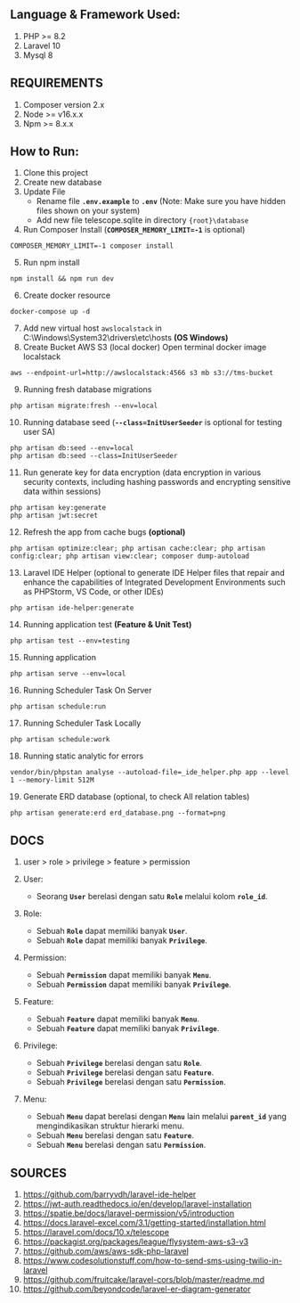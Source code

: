 ## Language & Framework Used:
1. PHP >= 8.2
1. Laravel 10
2. Mysql 8

## REQUIREMENTS
1. Composer version 2.x
1. Node >= v16.x.x 
2. Npm >= 8.x.x 

## How to Run:
1. Clone this project
2. Create new database 
3. Update File
   - Rename file **`.env.example`** to **`.env`** (Note: Make sure you have hidden files shown on your system)
   - Add new file telescope.sqlite in directory `{root}\database` 
4. Run Composer Install (**`COMPOSER_MEMORY_LIMIT=-1`** is optional)
```
COMPOSER_MEMORY_LIMIT=-1 composer install
```
5. Run npm install 
```
npm install && npm run dev
```
6. Create docker resource
```
docker-compose up -d
```
7. Add new virtual host `awslocalstack` in C:\Windows\System32\drivers\etc\hosts **(OS Windows)**
8. Create Bucket AWS S3 (local docker) Open terminal docker image localstack
```
aws --endpoint-url=http://awslocalstack:4566 s3 mb s3://tms-bucket
```
9.  Running fresh database migrations
```
php artisan migrate:fresh --env=local
```
10.  Running database seed (**`--class=InitUserSeeder`** is optional for testing user SA)
```
php artisan db:seed --env=local
php artisan db:seed --class=InitUserSeeder
```
11.  Run generate key for data encryption (data encryption in various security contexts, including hashing passwords and encrypting sensitive data within sessions)
```
php artisan key:generate
php artisan jwt:secret
```
12.   Refresh the app from cache bugs **(optional)**
```
php artisan optimize:clear; php artisan cache:clear; php artisan config:clear; php artisan view:clear; composer dump-autoload 
```
13.   Laravel IDE Helper (optional to generate IDE Helper files that repair and enhance the capabilities of Integrated Development Environments such as PHPStorm, VS Code, or other IDEs)
```
php artisan ide-helper:generate 
```
14.   Running application test **(Feature & Unit Test)**
```
php artisan test --env=testing
```
15.   Running application
```
php artisan serve --env=local
```
16.   Running Scheduler Task On Server
```
php artisan schedule:run
```
17.   Running Scheduler Task Locally
```
php artisan schedule:work
```
18.   Running static analytic for errors
```
vendor/bin/phpstan analyse --autoload-file=_ide_helper.php app --level 1 --memory-limit 512M
```
19.   Generate ERD database (optional, to check All relation tables)
```
php artisan generate:erd erd_database.png --format=png
```

## DOCS
1. user > role > privilege > feature > permission

2. User:
   - Seorang **`User`** berelasi dengan satu **`Role`** melalui kolom **`role_id`**.

3. Role:
   - Sebuah **`Role`** dapat memiliki banyak **`User`**.
   - Sebuah **`Role`** dapat memiliki banyak **`Privilege`**.

4. Permission:
   - Sebuah **`Permission`** dapat memiliki banyak **`Menu`**.
   - Sebuah **`Permission`** dapat memiliki banyak **`Privilege`**.

5. Feature:
   - Sebuah **`Feature`** dapat memiliki banyak **`Menu`**.
   - Sebuah **`Feature`** dapat memiliki banyak **`Privilege`**.

6. Privilege:
   - Sebuah **`Privilege`** berelasi dengan satu **`Role`**.
   - Sebuah **`Privilege`** berelasi dengan satu **`Feature`**.
   - Sebuah **`Privilege`** berelasi dengan satu **`Permission`**.

7. Menu:
   - Sebuah **`Menu`** dapat berelasi dengan **`Menu`** lain melalui **`parent_id`** yang mengindikasikan struktur hierarki menu.
   - Sebuah **`Menu`** berelasi dengan satu **`Feature`**.
   - Sebuah **`Menu`** berelasi dengan satu **`Permission`**.

## SOURCES

1. https://github.com/barryvdh/laravel-ide-helper 
2. https://jwt-auth.readthedocs.io/en/develop/laravel-installation 
3. https://spatie.be/docs/laravel-permission/v5/introduction 
4. https://docs.laravel-excel.com/3.1/getting-started/installation.html 
5. https://laravel.com/docs/10.x/telescope 
6. https://packagist.org/packages/league/flysystem-aws-s3-v3 
7. https://github.com/aws/aws-sdk-php-laravel 
8. https://www.codesolutionstuff.com/how-to-send-sms-using-twilio-in-laravel 
9.  https://github.com/fruitcake/laravel-cors/blob/master/readme.md
10. https://github.com/beyondcode/laravel-er-diagram-generator
